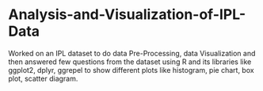 # Analysis-and-Visualization-of-IPL-Data
Worked on an IPL dataset to do data Pre-Processing, data Visualization and then answered few questions from the dataset using R and its libraries like ggplot2, dplyr, ggrepel to show different plots like histogram, pie chart, box plot, scatter diagram.

